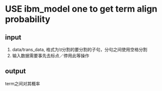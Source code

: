 # USE ibm_model one to get term align probability
## input
1. data/trans_data, 格式为\t分割的要分割的子句，分句之间使用空格分割
2. 输入数据需要事先去标点／停用此等操作

## output
term之间对其概率
